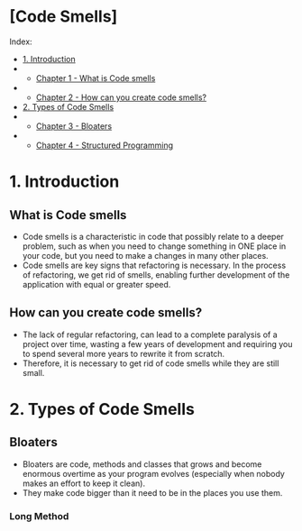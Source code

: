 # [Code Smells]
Index:
- [1. Introduction](#part1)
- - [Chapter 1 - What is Code smells](#chapter1)
- - [Chapter 2 - How can you create code smells?](#chapter2)
- [2. Types of Code Smells](#part2)
- - [Chapter 3 - Bloaters](#chapter3)
- - [Chapter 4 - Structured Programming](#chapter4)

# <a name="part1"></a>1. Introduction
## <a name="chapter1"></a>What is Code smells
- Code smells is a characteristic in code that possibly relate to a deeper problem, such as when you need to change something in ONE place in your code, but you need to make a changes in many other places.
- Code smells are key signs that refactoring is necessary. In the process of refactoring, we get rid of smells, enabling further development of the application with equal or greater speed.

## <a name="chapter2"></a>How can you create code smells?
- The lack of regular refactoring, can lead to a complete paralysis of a project over time, wasting a few years of development and requiring you to spend several more years to rewrite it from scratch.
- Therefore, it is necessary to get rid of code smells while they are still small.

# <a name="part2"></a>2. Types of Code Smells
## <a name="chapter3"></a>Bloaters
- Bloaters are code, methods and classes that grows and become enormous overtime as your program evolves (especially when nobody makes an effort to keep it clean).
- They make code bigger than it need to be in the places you use them.


### <a name="chapter3.1"></a>Long Method

